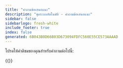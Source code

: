 ```yaml
---
title: "คําถามข้อเสนอแนะ"
description: "ชุดระบบอัตโนมัติ - คําถามข้อเสนอแนะ"
sidebar: false
sidebarlogo: fresh-white
include_footer: true
index: false
generated: 6B043B0D66B03D673094FDFC560E55CE573AAAAD
---
```


โปรดให้คําติชมของคุณสําหรับคําถามต่อไปนี้:

{{<questions name="/content/th/feedback.json" completed="ขอบคุณสําหรับการกรอกคําถาม" shownavigationbuttons="false" locale="th">}}
